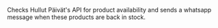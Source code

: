 Checks Hullut Päivät's API for product availability and sends a whatsapp message when these products are back in stock.
